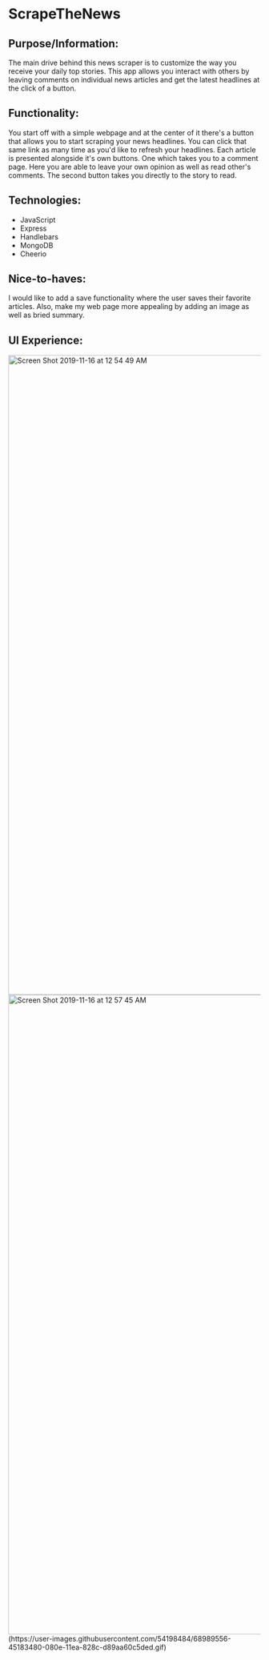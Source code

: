 # ScrapeTheNews

## Purpose/Information:
The main drive behind this news scraper is to customize the way you receive your daily top stories. This app allows you interact with others by leaving comments on individual news articles and get the latest  headlines at the click of a button. 

## Functionality:
You start off with a simple webpage and at the center of it there's a button that allows you to start scraping your news headlines. You can click that same link as many time as you'd like to refresh your headlines. Each article is presented alongside it's own buttons. One which takes you to a comment page. Here you are able to leave your own opinion as well as read other's comments. The second button takes you directly to the story to read. 

## Technologies: 
* JavaScript
* Express
* Handlebars
* MongoDB
* Cheerio

## Nice-to-haves:
I would like to add a save functionality where the user saves their favorite articles. Also, make my web page more appealing by adding an image as well as bried summary.


## UI Experience:

<img width="1278" alt="Screen Shot 2019-11-16 at 12 54 49 AM" src="https://user-images.githubusercontent.com/54198484/68989434-6e37c580-080c-11ea-9e13-5146516f138d.png">
<br>
<img width="1278" alt="Screen Shot 2019-11-16 at 12 57 45 AM" src="https://user-images.githubusercontent.com/54198484/68989435-70018900-080c-11ea-9871-76525d506da9.png">
<br>
(https://user-images.githubusercontent.com/54198484/68989556-45183480-080e-11ea-828c-d89aa60c5ded.gif)
